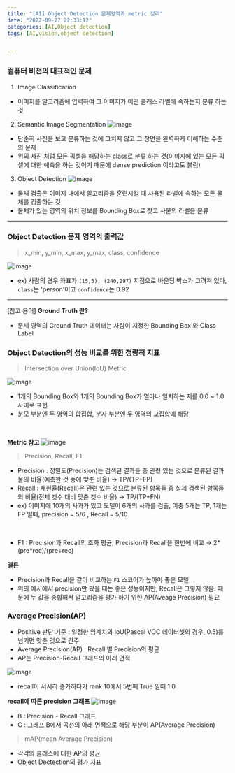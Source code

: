 ```yaml
---
title: "[AI] Object Detection 문제영역과 metric 정리"
date: "2022-09-27 22:33:12"
categories: [AI,Object detection]
tags: [AI,vision,object detection]


---
```



### 컴퓨터 비전의 대표적인 문제
1) Image Classification
- 이미지를 알고리즘에 입력하여 그 이미지가 어떤 클래스 라벨에 속하는지 분류 하는것

2) Semantic Image Segmentation
![image](https://user-images.githubusercontent.com/74512114/197518572-7d1ff66a-6004-44aa-aa53-9dd63516f604.png)

- 단순히 사진을 보고 분류하는 것에 그치지 않고 그 장면을 완벽하게 이해하는 수준의 문제
- 위의 사진 처럼 모든 픽셀을 해당하는 class로 분류 하는 것(이미지에 있는 모든 픽셀에 대한 예측을 하는 것이기 때문에 dense prediction 이라고도 불림)

3) Object Detection
![image](https://user-images.githubusercontent.com/74512114/197519131-0370bcc8-1725-49da-8258-2f0dcca35c67.png)

- 물체 검출은 이미지 내에서 알고리즘을 훈련시킬 때 사용된 라벨에 속하는 모든 물체를 검출하는 것
- 물체가 있는 영역의 위치 정보를 Bounding Box로 찾고 사물의 라벨을 분류


------

### Object Detection 문제 영역의 출력값
> x_min, y_min, x_max, y_max, class, confidence

![image](https://user-images.githubusercontent.com/74512114/197519847-c7d76ba1-ac8f-4a15-8abf-c2ef71e437dd.png)
- ex) 사람의 경우 좌표가 `(15,5), (240,297)` 지점으로 바운딩 박스가 그려져 있다,
`class`는 'person'이고 `confidence`는 0.92

------

[참고 용어]
**Ground Truth 란?**
- 문제 영역의 Ground Truth 데이터는 사람이 지정한 Bounding Box 와 Class Label


### Object Detection의 성능 비교를 위한 정량적 지표
> Intersection over Union(IoU) Metric
>
![image](https://user-images.githubusercontent.com/74512114/197522543-869bbeff-7b10-4c1f-a9e7-4622c5400f9b.png)

- 1개의 Bounding Box와 1개의 Bounding Box가 얼마나 일치하는 지를 0.0 ~ 1.0 사이로 표현
- 분모 부분엔 두 영역의 합집합, 분자 부분엔 두 영역의 교집합에 해당


<br>

**Metric 참고**
![image](https://user-images.githubusercontent.com/74512114/197524990-f1116b1f-6117-4b2f-b4ac-2373761827df.png)


> Precision, Recall, F1
- Precision : 정밀도(Precision)는 검색된 결과들 중 관련 있는 것으로 분류된 결과물의 비율(예측한 것 중에 맞춘 비율) → TP/(TP+FP)
- Recall : 재현율(Recall)은 관련 있는 것으로 분류된 항목들 중 실제 검색된 항목들의 비율(전체 갯수 대비 맞춘 갯수 비율) → TP/(TP+FN)
- ex) 이미지에 10개의 사과가 있고 모델이 6개의 사과를 검출, 이중 5개는 TP, 1개는 FP 일때,
precision = 5/6 , Recall = 5/10
<br>

- F1 : Precision과 Recall의 조화 평균, Precision과 Recall을 한번에 비교 → 2*(pre*rec)/(pre+rec)

**결론**
- Precision과 Recall을 같이 비교하는 `F1` 스코어가 높아야 좋은 모델
- 위의 예시에서 precision만 봤을 때는 좋은 성능이지만, Recall은 그렇지 않음. 때문에 두 값을 종합해서
알고리즘을 평가 하기 위한 AP(Aveage Precision) 필요

### Average Precision(AP)
- Positive 판단 기준 : 일정한 임계치의 IoU(Pascal VOC 데이터셋의 경우, 0.5)를 넘기면 맞춘 것으로 간주
- Average Precision(AP) : Recall 별 Precision의 평균
- AP는 Precision-Recall 그래프의 아래 면적

![image](https://user-images.githubusercontent.com/74512114/197536639-0c329f96-2d8a-4ff8-bdbb-0f3b8be7256a.png)
- recall이 서서히 증가하다가 rank 10에서 5번째 True 일때 1.0

**recall에 따른 precision 그래프**
![image](https://user-images.githubusercontent.com/74512114/197628543-c0333616-e9bd-4443-a1e6-0ee07d4efc79.png)

- B : Precision - Recall 그래프
- C : 그래프 B에서 곡선의 아래 면적으로 해당 부분이 AP(Average Precision)

> mAP(mean Average Precision)
- 각각의 클래스에 대한 AP의 평균
- Object Dectection의 평가 지표
